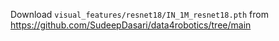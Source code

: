 Download `visual_features/resnet18/IN_1M_resnet18.pth` from https://github.com/SudeepDasari/data4robotics/tree/main 
